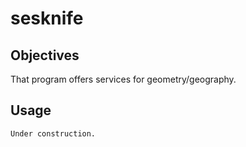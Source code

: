 # sesknife

## Objectives
That program offers services for geometry/geography.

## Usage

```
Under construction.
```
